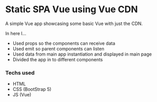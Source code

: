 # Static SPA Vue using Vue CDN

A simple Vue app showcasing some basic Vue with just the CDN.

In here I...
* Used props so the components can receive data
* Used emit so parent components can listen
* Used data from main app instantiation and displayed in main page
* Divided the app in to different components

### Techs used
* HTML
* CSS (BootStrap 5)
* JS (Vue)
